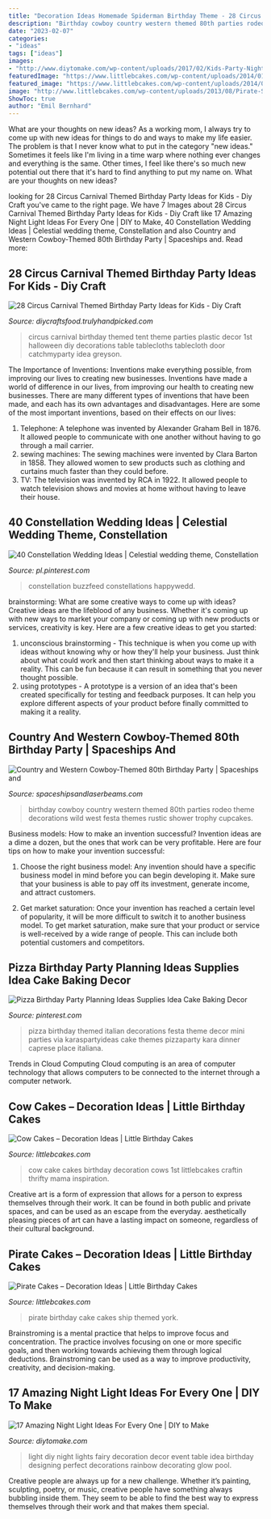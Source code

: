 ```yaml
---
title: "Decoration Ideas Homemade Spiderman Birthday Theme - 28 Circus Carnival Themed Birthday Party Ideas For Kids"
description: "Birthday cowboy country western themed 80th parties rodeo theme decorations wild west festa themes rustic shower trophy cupcakes"
date: "2023-02-07"
categories:
- "ideas"
tags: ["ideas"]
images:
- "http://www.diytomake.com/wp-content/uploads/2017/02/Kids-Party-Night-Light-Idea.jpg"
featuredImage: "https://www.littlebcakes.com/wp-content/uploads/2014/01/Cow-Cake.jpg"
featured_image: "https://www.littlebcakes.com/wp-content/uploads/2014/01/Cow-Cake.jpg"
image: "http://www.littlebcakes.com/wp-content/uploads/2013/08/Pirate-Ship-Birthday-Cakes.jpg"
ShowToc: true
author: "Emil Bernhard"
---
```



What are your thoughts on new ideas?
As a working mom, I always try to come up with new ideas for things to do and ways to make my life easier. The problem is that I never know what to put in the category "new ideas." Sometimes it feels like I'm living in a time warp where nothing ever changes and everything is the same. Other times, I feel like there's so much new potential out there that it's hard to find anything to put my name on. What are your thoughts on new ideas?

	

		
looking for 28 Circus Carnival Themed Birthday Party Ideas for Kids - Diy Craft you've came to the right page. We have 7 Images about 28 Circus Carnival Themed Birthday Party Ideas for Kids - Diy Craft like 17 Amazing Night Light Ideas For Every One | DIY to Make, 40 Constellation Wedding Ideas | Celestial wedding theme, Constellation and also Country and Western Cowboy-Themed 80th Birthday Party | Spaceships and. Read more:
		
    
## 28 Circus Carnival Themed Birthday Party Ideas For Kids - Diy Craft

<img loading=lazy src="http://diycraftsfood.trulyhandpicked.com/wp-content/uploads/2016/06/Circus-birthday-party_y3.jpg" onerror="this.onerror=null;this.src='https://tse1.mm.bing.net/th?id=OIP.52V6V9G5C6RemkWcEyxlhAHaJ4&amp;pid=15.1';" alt="28 Circus Carnival Themed Birthday Party Ideas for Kids - Diy Craft">

_Source: diycraftsfood.trulyhandpicked.com_

>circus carnival birthday themed tent theme parties plastic decor 1st halloween diy decorations table tablecloths tablecloth door catchmyparty idea greyson. 

	

The Importance of Inventions: Inventions make everything possible, from improving our lives to creating new businesses.
Inventions have made a world of difference in our lives, from improving our health to creating new businesses. There are many different types of inventions that have been made, and each has its own advantages and disadvantages. Here are some of the most important inventions, based on their effects on our lives:
1. Telephone: A telephone was invented by Alexander Graham Bell in 1876. It allowed people to communicate with one another without having to go through a mail carrier. 
2. sewing machines: The sewing machines were invented by Clara Barton in 1858. They allowed women to sew products such as clothing and curtains much faster than they could before. 
3. TV: The television was invented by RCA in 1922. It allowed people to watch television shows and movies at home without having to leave their house. 

    
## 40 Constellation Wedding Ideas | Celestial Wedding Theme, Constellation

<img loading=lazy src="https://i.pinimg.com/736x/b3/e2/9c/b3e29cedf6d858560cc26245b2ef4691.jpg" onerror="this.onerror=null;this.src='https://tse4.mm.bing.net/th?id=OIP.GfpemPJdO4jukQKe_pfTdAHaLH&amp;pid=15.1';" alt="40 Constellation Wedding Ideas | Celestial wedding theme, Constellation">

_Source: pl.pinterest.com_

>constellation buzzfeed constellations happywedd. 

	

brainstorming: What are some creative ways to come up with ideas?
Creative ideas are the lifeblood of any business. Whether it's coming up with new ways to market your company or coming up with new products or services, creativity is key. Here are a few creative ideas to get you started: 
1. unconscious brainstorming - This technique is when you come up with ideas without knowing why or how they'll help your business. Just think about what could work and then start thinking about ways to make it a reality. This can be fun because it can result in something that you never thought possible. 
2. using prototypes - A prototype is a version of an idea that's been created specifically for testing and feedback purposes. It can help you explore different aspects of your product before finally committed to making it a reality.

    
## Country And Western Cowboy-Themed 80th Birthday Party | Spaceships And

<img loading=lazy src="http://spaceshipsandlaserbeams.com/wp-content/uploads/2015/09/boys-cowboy-birthday-party-ideas-1.jpg" onerror="this.onerror=null;this.src='https://tse1.mm.bing.net/th?id=OIP.wOfkTCfivcAOSM1jc5YGNwHaLH&amp;pid=15.1';" alt="Country and Western Cowboy-Themed 80th Birthday Party | Spaceships and">

_Source: spaceshipsandlaserbeams.com_

>birthday cowboy country western themed 80th parties rodeo theme decorations wild west festa themes rustic shower trophy cupcakes. 

	

Business models: How to make an invention successful?
Invention ideas are a dime a dozen, but the ones that work can be very profitable. Here are four tips on how to make your invention successful:
1. Choose the right business model: Any invention should have a specific business model in mind before you can begin developing it. Make sure that your business is able to pay off its investment, generate income, and attract customers.

2. Get market saturation: Once your invention has reached a certain level of popularity, it will be more difficult to switch it to another business model. To get market saturation, make sure that your product or service is well-received by a wide range of people. This can include both potential customers and competitors.


    
## Pizza Birthday Party Planning Ideas Supplies Idea Cake Baking Decor

<img loading=lazy src="https://i.pinimg.com/originals/db/db/16/dbdb163ac8e23984211d6307cb06c1e0.jpg" onerror="this.onerror=null;this.src='https://tse3.mm.bing.net/th?id=OIP.DlWAF8RsWAoGP6fgsaFxfAHaLH&amp;pid=15.1';" alt="Pizza Birthday Party Planning Ideas Supplies Idea Cake Baking Decor">

_Source: pinterest.com_

>pizza birthday themed italian decorations festa theme decor mini parties via karaspartyideas cake themes pizzaparty kara dinner caprese place italiana. 

	

Trends in Cloud Computing
Cloud computing is an area of computer technology that allows computers to be connected to the internet through a computer network.

    
## Cow Cakes – Decoration Ideas | Little Birthday Cakes

<img loading=lazy src="https://www.littlebcakes.com/wp-content/uploads/2014/01/Cow-Cake.jpg" onerror="this.onerror=null;this.src='https://tse1.mm.bing.net/th?id=OIP.tLeZVRVwuLvnaj-mQG9djgHaFj&amp;pid=15.1';" alt="Cow Cakes – Decoration Ideas | Little Birthday Cakes">

_Source: littlebcakes.com_

>cow cake cakes birthday decoration cows 1st littlebcakes craftin thrifty mama inspiration. 

	

Creative art is a form of expression that allows for a person to express themselves through their work. It can be found in both public and private spaces, and can be used as an escape from the everyday. aesthetically pleasing pieces of art can have a lasting impact on someone, regardless of their cultural background.

    
## Pirate Cakes – Decoration Ideas | Little Birthday Cakes

<img loading=lazy src="http://www.littlebcakes.com/wp-content/uploads/2013/08/Pirate-Ship-Birthday-Cakes.jpg" onerror="this.onerror=null;this.src='https://tse4.mm.bing.net/th?id=OIP.V2GMJa-Zqg99_m0gFaT-bAHaFj&amp;pid=15.1';" alt="Pirate Cakes – Decoration Ideas | Little Birthday Cakes">

_Source: littlebcakes.com_

>pirate birthday cake cakes ship themed york. 

	

Brainstroming is a mental practice that helps to improve focus and concentration. The practice involves focusing on one or more specific goals, and then working towards achieving them through logical deductions. Brainstroming can be used as a way to improve productivity, creativity, and decision-making.

    
## 17 Amazing Night Light Ideas For Every One | DIY To Make

<img loading=lazy src="http://www.diytomake.com/wp-content/uploads/2017/02/Kids-Party-Night-Light-Idea.jpg" onerror="this.onerror=null;this.src='https://tse3.mm.bing.net/th?id=OIP.S6aV2hxMmoMU24GB_BC98wHaLL&amp;pid=15.1';" alt="17 Amazing Night Light Ideas For Every One | DIY to Make">

_Source: diytomake.com_

>light diy night lights fairy decoration decor event table idea birthday designing perfect decorations rainbow decorating glow pool. 

	

Creative people are always up for a new challenge. Whether it’s painting, sculpting, poetry, or music, creative people have something always bubbling inside them. They seem to be able to find the best way to express themselves through their work and that makes them special.

